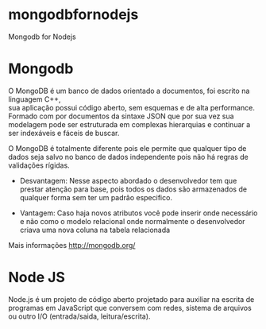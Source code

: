 mongodbfornodejs
================

Mongodb for Nodejs

# Mongodb

O MongoDB é um banco de dados orientado a documentos, foi escrito na linguagem C++,  
sua aplicação possui código aberto, sem esquemas e de alta performance.
Formado com por documentos da sintaxe JSON que por sua vez sua modelagem 
pode ser estruturada em complexas hierarquias e continuar a ser indexáveis e fáceis de buscar.

O MongoDB é totalmente diferente pois ele permite que qualquer tipo de dados seja 
salvo no banco de dados independente pois não há regras de validações rígidas.

- Desvantagem: Nesse aspecto abordado o desenvolvedor tem que prestar atenção para base,
pois todos os dados são armazenados de qualquer forma sem ter um padrão especifico.

- Vantagem: Caso haja novos atributos você pode inserir onde necessário e não como o modelo 
relacional onde normalmente o desenvolvedor criava uma nova coluna na tabela relacionada

Mais informações http://mongodb.org/

# Node JS

Node.js é um projeto de código aberto projetado para auxiliar na escrita de programas 
em JavaScript que conversem com redes, sistema de arquivos ou outro I/O (entrada/saida, 
leitura/escrita).
